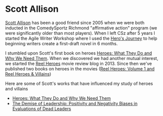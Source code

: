# Scott Allison

[Scott Allison](https://psychology.richmond.edu/faculty/sallison/) has been a good friend since 2005 when we were both inducted in the ComedySportz Richmond "affirmative action" program (we were significantly older than most players).  When I left CSz after 5 years I started the Agile Writer Workshop where I used the [Hero's Journey](https://en.wikipedia.org/wiki/Hero%27s_journey) to help beginning writers create a first-draft novel in 6 months. 

I stumbled upon Scott's first book on heroes [Heroes: What They Do and Why We Need Them](https://www.amazon.com/Heroes-What-They-Need-Them/dp/0199739749/ref=asap_bc?ie=UTF8). When we discovered we had another mutual interest, we started the [Reel Heroes](http://reelheroes.net) movie review blog in 2013. Since then we've published two books on heroes in the movies ([Reel Heroes: Volume 1 and Reel Heroes & Villains](https://reelheroes.net/about-our-book/))

Here are some of Scott's works that have influenced my study of heroes and villains

* [Heroes: What They Do and Why We Need Them](https://www.amazon.com/Heroes-What-They-Need-Them/dp/0199739749/ref=asap_bc?ie=UTF8)
* [The Demise of Leadership: Positivity and Negativity Biases
in Evaluations of Dead Leaders](./deathLeadshpQrtpaper.pdf)